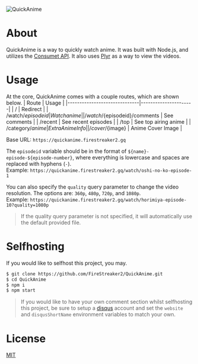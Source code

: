 ![QuickAnime](https://socialify.git.ci/FireStreaker2/QuickAnime/image?description=1&forks=1&issues=1&name=1&owner=1&pulls=1&stargazers=1&theme=Dark)

# About
QuickAnime is a way to quickly watch anime. It was built with Node.js, and utilizes the <a href="https://github.com/consumet/api.consumet.org">Consumet API</a>. It also uses <a href="https://github.com/sampotts/plyr">Plyr</a> as a way to view the videos.

# Usage
At the core, QuickAnime comes with a couple routes, which are shown below.
| Route                        | Usage                |
|------------------------------|----------------------|
| /                            | Redirect             |
| /watch/${episodeid}          | Watch anime          |
| /watch/${episodeid}/comments | See comments         |
| /recent                      | See recent episodes  |
| /top                         | See top airing anime |
| /category/${anime}           | Extra Anime Info     |
| /cover/${image}              | Anime Cover Image    | 

Base URL: ``https://quickanime.firestreaker2.gq``   

The ``episodeid`` variable should be in the format of ``${name}-episode-${episode-number}``, where everything is lowercase and spaces are replaced with hyphens (``-``).  
Example: ``https://quickanime.firestreaker2.gq/watch/oshi-no-ko-episode-1``

You can also specify the ``quality`` query parameter to change the video resolution. The options are: ``360p``, ``480p``, ``720p``, and ``1080p``.  
Example: ``https://quickanime.firestreaker2.gq/watch/horimiya-episode-10?quality=1080p``  

> If the quality query parameter is not specified, it will automatically use the default provided file.

# Selfhosting
If you would like to selfhost this project, you may.
```bash
$ git clone https://github.com/FireStreaker2/QuickAnime.git
$ cd QuickAnime
$ npm i
$ npm start
```

> If you would like to have your own comment section whilst selfhosting this project, be sure to setup a [disqus](https://disqus.com/) account and set the ``website`` and ``disqusShortName`` environment variables to match your own.

# License
<a href="https://github.com/FireStreaker2/QuickAnime/blob/main/LICENSE">MIT</a>